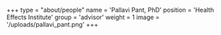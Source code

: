 +++
type = "about/people"
name = 'Pallavi Pant, PhD'
position = 'Health Effects Institute'
group = 'advisor'
weight = 1
image = '/uploads/pallavi_pant.png'
+++
